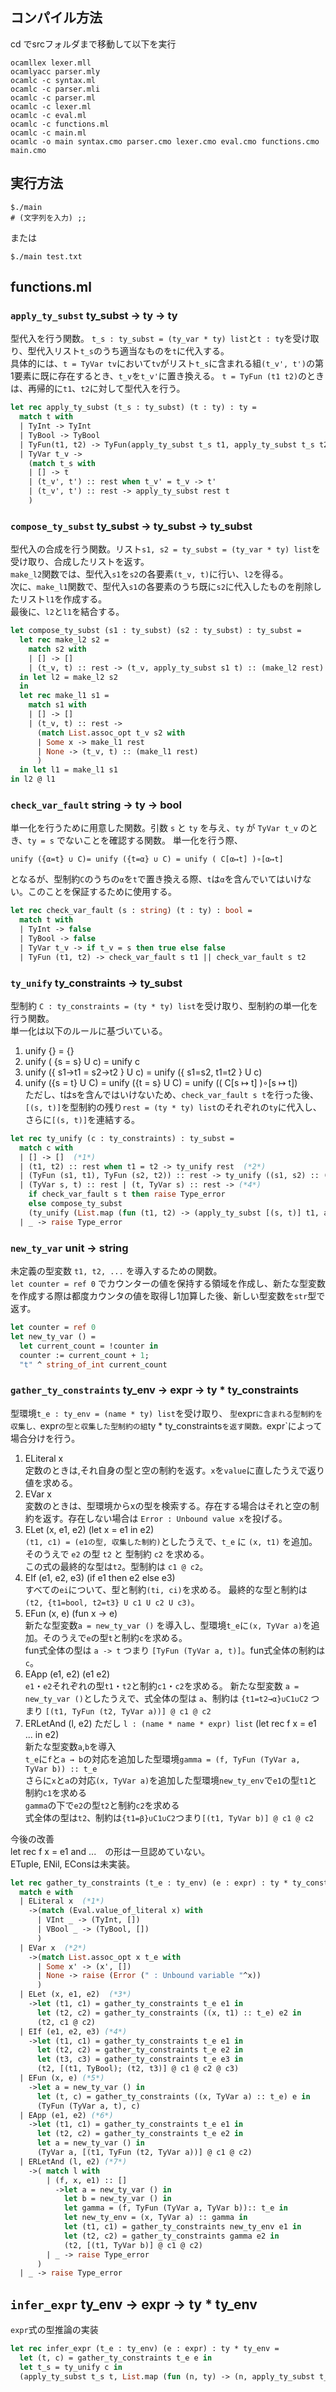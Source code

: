 ## コンパイル方法
cd でsrcフォルダまで移動して以下を実行

```
ocamllex lexer.mll  
ocamlyacc parser.mly  
ocamlc -c syntax.ml  
ocamlc -c parser.mli  
ocamlc -c parser.ml  
ocamlc -c lexer.ml  
ocamlc -c eval.ml  
ocamlc -c functions.ml  
ocamlc -c main.ml  
ocamlc -o main syntax.cmo parser.cmo lexer.cmo eval.cmo functions.cmo main.cmo
```

## 実行方法
```
$./main
# (文字列を入力) ;;
```

または
```
$./main test.txt
```  


## functions.ml
### `apply_ty_subst` ty_subst -> ty -> ty
型代入を行う関数。
`t_s : ty_subst = (ty_var * ty) list`と`t : ty`を受け取り、型代入リスト`t_s`のうち適当なものを`t`に代入する。  
具体的には、`t = TyVar tv`において`tv`がリスト`t_s`に含まれる組`(t_v', t')`の第1要素に既に存在するとき、`t_v`を`t_v'`に置き換える。  `t = TyFun (t1 t2)`のときは、再帰的に`t1`、`t2`に対して型代入を行う。
```OCaml
let rec apply_ty_subst (t_s : ty_subst) (t : ty) : ty =
  match t with
  | TyInt -> TyInt
  | TyBool -> TyBool
  | TyFun(t1, t2) -> TyFun(apply_ty_subst t_s t1, apply_ty_subst t_s t2)
  | TyVar t_v -> 
    (match t_s with
    | [] -> t
    | (t_v', t') :: rest when t_v' = t_v -> t'
    | (t_v', t') :: rest -> apply_ty_subst rest t
    )
```

### `compose_ty_subst` ty_subst -> ty_subst -> ty_subst
型代入の合成を行う関数。リスト`s1, s2 = ty_subst = (ty_var * ty) list`を受け取り、合成したリストを返す。  
`make_l2`関数では、型代入`s1`を`s2`の各要素`(t_v, t)`に行い、`l2`を得る。  
次に、`make_l1`関数で、型代入`s1`の各要素のうち既に`s2`に代入したものを削除したリスト`l1`を作成する。  
最後に、`l2`と`l1`を結合する。
```OCaml
let compose_ty_subst (s1 : ty_subst) (s2 : ty_subst) : ty_subst =
  let rec make_l2 s2 =
    match s2 with
    | [] -> []
    | (t_v, t) :: rest -> (t_v, apply_ty_subst s1 t) :: (make_l2 rest)
  in let l2 = make_l2 s2
  in
  let rec make_l1 s1 = 
    match s1 with
    | [] -> []
    | (t_v, t) :: rest ->
      (match List.assoc_opt t_v s2 with
      | Some x -> make_l1 rest
      | None -> (t_v, t) :: (make_l1 rest)
      )
  in let l1 = make_l1 s1
in l2 @ l1
```

### `check_var_fault`   string -> ty -> bool
単一化を行うために用意した関数。引数 `s` と `ty` を与え、`ty` が `TyVar t_v` のとき、`ty = s` でないことを確認する関数。
単一化を行う際、
```
unify ({α=t} ∪ C)= unify ({t=α} ∪ C) = unify ( C[α↦t] )∘[α↦t]
```
となるが、型制約`C`のうちの`α`を`t`で置き換える際、`t`は`α`を含んでいてはいけない。このことを保証するために使用する。
```OCaml
let rec check_var_fault (s : string) (t : ty) : bool =
  match t with
  | TyInt -> false
  | TyBool -> false
  | TyVar t_v -> if t_v = s then true else false
  | TyFun (t1, t2) -> check_var_fault s t1 || check_var_fault s t2
```

### `ty_unify`     ty_constraints -> ty_subst
型制約 `C : ty_constraints = (ty * ty) list`を受け取り、型制約の単一化を行う関数。  
単一化は以下のルールに基づいている。  
1. unify {} = {}
2. unify ( {s = s} U c) = unify c
3. unify ({ s1->t1 = s2->t2 } U c) = unify ({ s1=s2, t1=t2 } U c)
4. unify ({s = t} U C) = unify ({t = s} U C) = unify (( C[s ↦ t] )∘[s ↦ t])  
ただし、tはsを含んではいけないため、`check_var_fault s t`を行った後、`[(s, t)]`を型制約の残り`rest = (ty * ty) list`のそれぞれの`ty`に代入し、さらに`[(s, t)]`を連結する。
```OCaml
let rec ty_unify (c : ty_constraints) : ty_subst =
  match c with
  | [] -> []  (*1*)
  | (t1, t2) :: rest when t1 = t2 -> ty_unify rest  (*2*)
  | (TyFun (s1, t1), TyFun (s2, t2)) :: rest -> ty_unify ((s1, s2) :: (t1, t2) :: rest)  (*3*)
  | (TyVar s, t) :: rest | (t, TyVar s) :: rest -> (*4*)
    if check_var_fault s t then raise Type_error
    else compose_ty_subst
    (ty_unify (List.map (fun (t1, t2) -> (apply_ty_subst [(s, t)] t1, apply_ty_subst [(s, t)] t2)) rest)) [(s, t)]
  | _ -> raise Type_error
```

### `new_ty_var`   unit -> string
未定義の型変数 `t1, t2, ...` を導入するための関数。  
`let counter = ref 0` でカウンターの値を保持する領域を作成し、新たな型変数を作成する際は都度カウンタの値を取得し1加算した後、新しい型変数を`str`型で返す。
```OCaml
let counter = ref 0
let new_ty_var () =
  let current_count = !counter in
  counter := current_count + 1;
  "t" ^ string_of_int current_count
```

### `gather_ty_constraints`  ty_env -> expr -> ty * ty_constraints
型環境`t_e : ty_env = (name * ty) list`を受け取り、 `型`expr`に含まれる型制約を収集し、`expr`の型と収集した型制約の組`ty * ty_constraints` を返す関数。
`expr`によって場合分けを行う。
1. ELiteral x  
   定数のときは,それ自身の型と空の制約を返す。`x`を`value`に直したうえで返り値を求める。
2. EVar x  
   変数のときは、型環境からxの型を検索する。存在する場合はそれと空の制約を返す。存在しない場合は `Error : Unbound value x`を投げる。
3. ELet (x, e1, e2) (let x = e1 in e2)  
   `(t1, c1) = (e1の型, 収集した制約)`としたうえで、`t_e` に `(x, t1)` を追加。そのうえで `e2` の型 `t2` と 型制約 `c2` を求める。  
   この式の最終的な型は`t2`。型制約は `c1 @ c2`。
4. EIf (e1, e2, e3) (if e1 then e2 else e3)  
   すべての`ei`について、型と制約`(ti, ci)`を求める。
   最終的な型と制約は `(t2, {t1=bool, t2=t3} U c1 U c2 U c3)`。
5. EFun (x, e) (fun x -> e)  
   新たな型変数`a = new_ty_var ()` を導入し、型環境`t_e`に`(x, TyVar a)`を追加。そのうえで`e`の型`t`と制約`c`を求める。  
   fun式全体の型は `a -> t` つまり `[TyFun (TyVar a, t)]`。fun式全体の制約は`c`。
6. EApp (e1, e2) (e1 e2)  
   `e1`・`e2`それぞれの型`t1`・`t2`と制約`c1`・`c2`を求める。
   新たな型変数 `a = new_ty_var ()`としたうえで、式全体の型は `a`、制約は `{t1=t2→α}∪C1∪C2` つまり `[(t1, TyFun (t2, TyVar a))] @ c1 @ c2`
7. ERLetAnd (l, e2) ただし `l : (name * name * expr) list` (let rec f x = e1 ... in e2)  
   新たな型変数`a`,`b`を導入  
   `t_e`に`f`と`a → b`の対応を追加した型環境`gamma = (f, TyFun (TyVar a, TyVar b)) :: t_e`  
   さらに`x`と`a`の対応`(x, TyVar a)`を追加した型環境`new_ty_env`で`e1`の型`t1`と制約`c1`を求める  
   `gamma`の下で`e2`の型`t2`と制約`c2`を求める  
   式全体の型は`t2`、制約は`{t1=β}∪C1∪C2`つまり`[(t1, TyVar b)] @ c1 @ c2`  

今後の改善  
let rec f x = e1 and ...　の形は一旦認めていない。  
ETuple, ENil, EConsは未実装。
   
```OCaml
let rec gather_ty_constraints (t_e : ty_env) (e : expr) : ty * ty_constraints =
  match e with
  | ELiteral x  (*1*) 
    ->(match (Eval.value_of_literal x) with
      | VInt _ -> (TyInt, [])
      | VBool _ -> (TyBool, [])
      )
  | EVar x  (*2*)
    ->(match List.assoc_opt x t_e with
      | Some x' -> (x', [])
      | None -> raise (Error (" : Unbound variable "^x))
      )
  | ELet (x, e1, e2)  (*3*)
    ->let (t1, c1) = gather_ty_constraints t_e e1 in
      let (t2, c2) = gather_ty_constraints ((x, t1) :: t_e) e2 in
      (t2, c1 @ c2)
  | EIf (e1, e2, e3) (*4*)
    ->let (t1, c1) = gather_ty_constraints t_e e1 in
      let (t2, c2) = gather_ty_constraints t_e e2 in
      let (t3, c3) = gather_ty_constraints t_e e3 in
      (t2, [(t1, TyBool); (t2, t3)] @ c1 @ c2 @ c3)
  | EFun (x, e) (*5*)
    ->let a = new_ty_var () in
      let (t, c) = gather_ty_constraints ((x, TyVar a) :: t_e) e in
      (TyFun (TyVar a, t), c)
  | EApp (e1, e2) (*6*)
    ->let (t1, c1) = gather_ty_constraints t_e e1 in
      let (t2, c2) = gather_ty_constraints t_e e2 in 
      let a = new_ty_var () in
      (TyVar a, [(t1, TyFun (t2, TyVar a))] @ c1 @ c2)
  | ERLetAnd (l, e2) (*7*)
    ->( match l with
        | (f, x, e1) :: []
          ->let a = new_ty_var () in
            let b = new_ty_var () in
            let gamma = (f, TyFun (TyVar a, TyVar b)):: t_e in
            let new_ty_env = (x, TyVar a) :: gamma in
            let (t1, c1) = gather_ty_constraints new_ty_env e1 in
            let (t2, c2) = gather_ty_constraints gamma e2 in
            (t2, [(t1, TyVar b)] @ c1 @ c2)
        | _ -> raise Type_error
      )
  | _ -> raise Type_error
```

## `infer_expr`  ty_env -> expr -> ty * ty_env
`expr`式の型推論の実装

```OCaml
let rec infer_expr (t_e : ty_env) (e : expr) : ty * ty_env = 
  let (t, c) = gather_ty_constraints t_e e in
  let t_s = ty_unify c in
  (apply_ty_subst t_s t, List.map (fun (n, ty) -> (n, apply_ty_subst t_s ty)) t_e)
```
